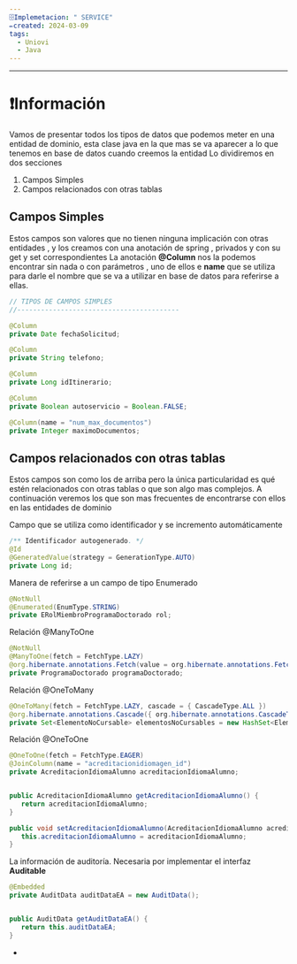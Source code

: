 ```yaml
---
🗄️Implemetacion: " SERVICE"
✏️created: 2024-03-09
tags:
  - Uniovi
  - Java
---
```

 ---

# ❗Información

Vamos de presentar todos los tipos de datos que podemos meter en una entidad de dominio, esta clase java en la que mas se va aparecer a lo que tenemos en base de datos cuando creemos la entidad 
Lo dividiremos en dos secciones 
 1)  Campos Simples 
 2) Campos relacionados con otras tablas

## Campos Simples 
 Estos campos son valores que no tienen ninguna implicación con otras entidades , y los creamos  con una anotación de spring , privados y con su get y set correspondientes
 La anotación **@Column**  nos la podemos encontrar sin nada o con parámetros , uno de ellos e **name** que se utiliza para darle el nombre que se va a utilizar en base de datos para referirse a ellas.

 ```java
 // TIPOS DE CAMPOS SIMPLES
 //-----------------------------------------
 
@Column
private Date fechaSolicitud;

@Column
private String telefono;

@Column
private Long idItinerario;

@Column
private Boolean autoservicio = Boolean.FALSE;

@Column(name = "num_max_documentos")
private Integer maximoDocumentos;

```


## Campos relacionados con otras tablas
Estos campos son como los de arriba pero la única particularidad es qué estén relacionados con otras tablas o que son algo mas complejos.
A continuación veremos los que son mas frecuentes de encontrarse con ellos en las entidades de dominio

Campo que se utiliza como identificador  y se incremento automáticamente
 ```java
 /** Identificador autogenerado. */
@Id
@GeneratedValue(strategy = GenerationType.AUTO)
private Long id;
```

Manera de referirse a un campo de tipo Enumerado
 ```java
@NotNull
@Enumerated(EnumType.STRING)
private ERolMiembroProgramaDoctorado rol;

```

Relación @ManyToOne
 ```java
@NotNull
@ManyToOne(fetch = FetchType.LAZY)
@org.hibernate.annotations.Fetch(value = org.hibernate.annotations.FetchMode.SELECT)
private ProgramaDoctorado programaDoctorado;
```

Relación @OneToMany
 ```java
@OneToMany(fetch = FetchType.LAZY, cascade = { CascadeType.ALL })
@org.hibernate.annotations.Cascade({ org.hibernate.annotations.CascadeType.DELETE_ORPHAN })
private Set<ElementoNoCursable> elementosNoCursables = new HashSet<ElementoNoCursable>();

```

Relación @OneToOne
 ```java
@OneToOne(fetch = FetchType.EAGER)
@JoinColumn(name = "acreditacionidiomagen_id")
private AcreditacionIdiomaAlumno acreditacionIdiomaAlumno;


public AcreditacionIdiomaAlumno getAcreditacionIdiomaAlumno() {
	return acreditacionIdiomaAlumno;
}

public void setAcreditacionIdiomaAlumno(AcreditacionIdiomaAlumno acreditacionIdiomaAlumno) {
	this.acreditacionIdiomaAlumno = acreditacionIdiomaAlumno;
}
```


La información de auditoría. Necesaria por implementar el interfaz **Auditable**
 ```java
@Embedded
private AuditData auditDataEA = new AuditData();


public AuditData getAuditDataEA() {
	return this.auditDataEA;
}
```


-